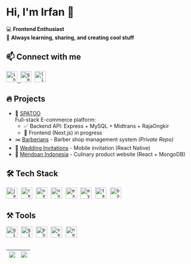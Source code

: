 # Hi, I'm Irfan 👋

💻 **Frontend Enthusiast**  
🎯 **Always learning, sharing, and creating cool stuff**

## 📫 Connect with me
<p>
  <a href="https://www.instagram.com/irfnndien" target="_blank">
    <code><img src="https://upload.wikimedia.org/wikipedia/commons/a/a5/Instagram_icon.png" height="30" alt="instagram logo" /></code>
    <img width="0"/>
  </a>
  <a href="mailto:muhammadirfannudien@gmail.com" target="_blank" style="text-decoration:none">
    <code><img src="https://cdn.jsdelivr.net/gh/devicons/devicon/icons/google/google-original.svg" height="30" alt="gmail logo" /></code>
    <img width="0"/>
  </a>
  <a href="https://www.linkedin.com/in/irfannudien" target="_blank" style="text-decoration:none">
    <code><img src="https://cdn.jsdelivr.net/gh/devicons/devicon/icons/linkedin/linkedin-original.svg" height="30" alt="linkedin logo" /></code>
  </a>
</p>


## 🔥 Projects
- 🛒 [SPATOO](https://github.com/irfannudien/api-shoe)  
  Full-stack E-commerce platform:  
  - ✅ Backend API: Express + MySQL + Midtrans + RajaOngkir
  - 🚧 Frontend (Next.js) in progress
- ✂️ [Barberians](#) - Barber shop management system *(Private Repo)*
- 📱 [Wedding Invitations](https://github.com/irfannudien/wedding-invitation) - Mobile invitation (React Native)  
- 🥟 [Mendoan Indonesia](https://github.com/irfannudien/Platina) - Culinary product website (React + MongoDB)

## 🛠 Tech Stack
<code><img src="https://cdn.jsdelivr.net/gh/devicons/devicon/icons/javascript/javascript-original.svg" height="30" alt="javascript logo" /></code>
<img width="2"/>
<code><img src="https://cdn.jsdelivr.net/gh/devicons/devicon/icons/react/react-original.svg" height="30" alt="react logo" /></code>
<img width="2"/>
<code><img src="https://cdn.jsdelivr.net/gh/devicons/devicon/icons/nextjs/nextjs-original.svg" height="30" alt="nextjs logo" /></code>
<img width="2"/>
<code><img src="https://cdn.jsdelivr.net/gh/devicons/devicon/icons/nodejs/nodejs-original.svg" height="30" alt="nodejs logo" /></code>
<img width="2"/>
<code><img src="https://cdn.jsdelivr.net/gh/devicons/devicon/icons/express/express-original.svg" height="30" alt="express logo" /></code>
<img width="2"/>
<code><img src="https://cdn.jsdelivr.net/gh/devicons/devicon/icons/mysql/mysql-original.svg" height="30" alt="mysql logo" /></code>
<img width="2"/>
<code><img src="https://cdn.jsdelivr.net/gh/devicons/devicon/icons/tailwindcss/tailwindcss-original.svg" height="30" alt="tailwindcss logo" /></code>
<img width="2"/>
<code><img src="https://cdn.jsdelivr.net/gh/devicons/devicon/icons/bootstrap/bootstrap-original.svg" height="30" alt="bootstrap logo" /></code>


## ⚒ Tools
<code><img src="https://cdn.jsdelivr.net/gh/devicons/devicon/icons/git/git-original.svg" height="30" alt="git logo" /></code>
<img width="2"/>
<code><img src="https://cdn.jsdelivr.net/gh/devicons/devicon/icons/github/github-original.svg" height="30" alt="github logo" /></code>
<img width="2"/>
<code><img src="https://cdn.jsdelivr.net/gh/devicons/devicon/icons/postman/postman-original.svg" height="30" alt="postman logo" /></code>
<img width="2"/>
<code><img src="https://cdn.jsdelivr.net/gh/devicons/devicon/icons/vercel/vercel-original.svg" height="30" alt="vercel logo" /></code>
<img width="2"/>
<code><img src="https://cdn.jsdelivr.net/gh/devicons/devicon/icons/netlify/netlify-original.svg" height="30" alt="netlify logo" /></code>

##
| <img align="center" src="http://github-readme-streak-stats.herokuapp.com?user=irfannudien&theme=gruvbox" /> | <img align="center" src="https://github-readme-stats.vercel.app/api/top-langs/?username=irfannudien&layout=compact&theme=gruvbox&hide_border=true" /> |
| ------------- | ------------- |

